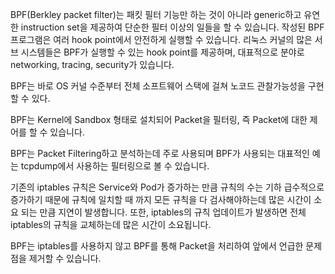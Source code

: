 BPF(Berkley packet filter)는 패킷 필터 기능만 하는 것이 아니라 generic하고 유연한 instruction set을 제공하여 단순한 필터 이상의 일들을 할 수 있습니다.
작성된 BPF 프로그램은 여러 hook point에서 안전하게 실행할 수 있습니다. 리눅스 커널의 많은 서브 시스템들은 BPF가 실행할 수 있는 hook point를 제공하며, 대표적으로 분야로 networking, tracing, security가 있습니다.

BPF는 바로 OS 커널 수준부터 전체 소프트웨어 스택에 걸쳐 노코드 관찰가능성을 구현할 수 있다.

BPF는 Kernel에 Sandbox 형태로 설치되어 Packet을 필터링, 즉 Packet에 대한 제어를 할 수 있습니다.

BPF는 Packet Filtering하고 분석하는데 주로 사용되며 BPF가 사용되는 대표적인 예는 tcpdump에서 사용하는 필터링으로 볼 수 있습니다.

기존의 iptables 규칙은 Service와 Pod가 증가하는 만큼 규칙의 수는 기하 급수적으로 증가하기 때문에 규칙에 일치할 때 까지 모든 규칙을 다 검사해야하는데 많은 시간이 소요 되는 만큼 지연이 발생합니다. 또한, iptables의 규칙 업데이트가 발생하면 전체 iptables의 규칙을 교체하는데 많은 시간이 소요됩니다.

BPF는 iptables를 사용하지 않고 BPF를 통해 Packet을 처리하여 앞에서 언급한 문제점을 제거할 수 있습니다.